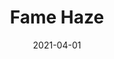 ---
description: "Pattern%3A%20Fame%20%7C%20Color%3A%20Haze%20%7C%20Width%3A%2054%u201D%20%7C%20Content%3A%20100%25%20Polyester%20%7C%20Abrasion%3A%2050%2C000%20Double%20Rubs%20-%20Wyzenbeek%20Method%20%7C%20Repeat%3A%20N/A%20%7C%20Finish%3A%20INCASE%20by%20CRYPTON%20%7C%20Flammability%3A%20NFPA%20260%2C%20UFAC%20Class%201%2C%20CAL%20117%20%7C%20Applications%3A%20Contract%20/%20Hospitality%2C%20Residential%20%7C%20"
tags: 
  - "Lark Fontaine"
  - "Fame"
  - "Textiles"
image_primary: "img/Haze_large.jpg"
href: "https://www.larkfontaine.com/collections/textiles/products/fame-haze"
designer: "Lark Fontaine"
title: "Fame Haze"
category: "Textiles"
subtitle: ""
manufacturer: "Lark Fontaine"
slug: "/manufacturers/lark-fontaine/textiles/lark-fontaine-fame-haze"
date: "2021-04-01"
---